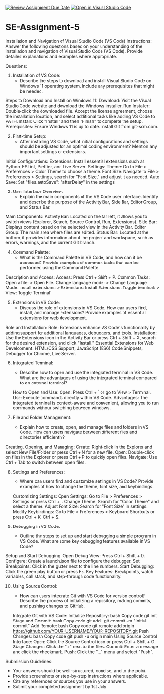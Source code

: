 [![Review Assignment Due Date](https://classroom.github.com/assets/deadline-readme-button-22041afd0340ce965d47ae6ef1cefeee28c7c493a6346c4f15d667ab976d596c.svg)](https://classroom.github.com/a/XoLGRbHq)
[![Open in Visual Studio Code](https://classroom.github.com/assets/open-in-vscode-2e0aaae1b6195c2367325f4f02e2d04e9abb55f0b24a779b69b11b9e10269abc.svg)](https://classroom.github.com/online_ide?assignment_repo_id=15280229&assignment_repo_type=AssignmentRepo)
# SE-Assignment-5
Installation and Navigation of Visual Studio Code (VS Code)
 Instructions:
Answer the following questions based on your understanding of the installation and navigation of Visual Studio Code (VS Code). Provide detailed explanations and examples where appropriate.

 Questions:

1. Installation of VS Code:
   - Describe the steps to download and install Visual Studio Code on Windows 11 operating system. Include any prerequisites that might be needed.

Steps to Download and Install on Windows 11:
Download: Visit the Visual Studio Code website and download the Windows installer.
Run Installer: Double-click the downloaded file. Accept the license agreement, choose the installation location, and select additional tasks like adding VS Code to PATH.
Install: Click "Install" and then "Finish" to complete the setup.
Prerequisites:
Ensure Windows 11 is up to date.
Install Git from git-scm.com.

2. First-time Setup:
   - After installing VS Code, what initial configurations and settings should be adjusted for an optimal coding environment? Mention any important settings or extensions.

Initial Configurations:
Extensions: Install essential extensions such as Python, ESLint, Prettier, and Live Server.
Settings:
Theme: Go to File > Preferences > Color Theme to choose a theme.
Font Size: Navigate to File > Preferences > Settings, search for "Font Size," and adjust it as needed.
Auto Save: Set "files.autoSave": "afterDelay" in the settings

3. User Interface Overview:
   - Explain the main components of the VS Code user interface. Identify and describe the purpose of the Activity Bar, Side Bar, Editor Group, and Status Bar.

Main Components:
Activity Bar: Located on the far left, it allows you to switch views (Explorer, Search, Source Control, Run, Extensions).
Side Bar: Displays content based on the selected view in the Activity Bar.
Editor Group: The main area where files are edited.
Status Bar: Located at the bottom, it provides information about the project and workspace, such as errors, warnings, and the current Git branch.

4. Command Palette:
   - What is the Command Palette in VS Code, and how can it be accessed? Provide examples of common tasks that can be performed using the Command Palette.

Description and Access:
Access: Press Ctrl + Shift + P.
Common Tasks:
Open a file: > Open File.
Change language mode: > Change Language Mode.
Install extensions: > Extensions: Install Extensions.
Toggle terminal: > View: Toggle Terminal'

5. Extensions in VS Code:
   - Discuss the role of extensions in VS Code. How can users find, install, and manage extensions? Provide examples of essential extensions for web development.

Role and Installation:
Role: Extensions enhance VS Code's functionality by adding support for additional languages, debuggers, and tools.
Installation: Use the Extensions icon in the Activity Bar or press Ctrl + Shift + X, search for the desired extension, and click "Install."
Essential Extensions for Web Development:
HTML/CSS Support, JavaScript (ES6) Code Snippets, Debugger for Chrome, Live Server.

6. Integrated Terminal:
   - Describe how to open and use the integrated terminal in VS Code. What are the advantages of using the integrated terminal compared to an external terminal?

   How to Open and Use:
Open: Press Ctrl + ` or go to View > Terminal.
Use: Execute commands directly within VS Code.
Advantages:
The integrated terminal is context-aware and convenient, allowing you to run commands without switching between windows.

7. File and Folder Management:
   - Explain how to create, open, and manage files and folders in VS Code. How can users navigate between different files and directories efficiently?

Creating, Opening, and Managing:
Create: Right-click in the Explorer and select New File/Folder or press Ctrl + N for a new file.
Open: Double-click on files in the Explorer or press Ctrl + P to quickly open files.
Navigate: Use Ctrl + Tab to switch between open files.

8. Settings and Preferences:
   - Where can users find and customize settings in VS Code? Provide examples of how to change the theme, font size, and keybindings.

   Customizing Settings:
Open Settings: Go to File > Preferences > Settings or press Ctrl + ,.
Change Theme: Search for "Color Theme" and select a theme.
Adjust Font Size: Search for "Font Size" in settings.
Modify Keybindings: Go to File > Preferences > Keyboard Shortcuts or press Ctrl + K, Ctrl + S.

9. Debugging in VS Code:
   - Outline the steps to set up and start debugging a simple program in VS Code. What are some key debugging features available in VS Code?

Setup and Start Debugging:
Open Debug View: Press Ctrl + Shift + D.
Configure: Create a launch.json file to configure the debugger.
Set Breakpoints: Click in the gutter next to the line numbers.
Start Debugging: Click the green play button or press F5.
Key Features:
Breakpoints, watch variables, call stack, and step-through code functionality.

10. Using Source Control:
    - How can users integrate Git with VS Code for version control? Describe the process of initializing a repository, making commits, and pushing changes to GitHub.

    Integrate Git with VS Code:
Initialize Repository:
bash
Copy code
git init
Stage and Commit:
bash
Copy code
git add .
git commit -m "Initial commit"
Add Remote:
bash
Copy code
git remote add origin https://github.com/YOUR-USERNAME/YOUR-REPOSITORY.git
Push Changes:
bash
Copy code
git push -u origin main
Using Source Control Interface:
Open: Click the Source Control icon or press Ctrl + Shift + G.
Stage Changes: Click the "+" next to the files.
Commit: Enter a message and click the checkmark.
Push: Click the "..." menu and select "Push".


 Submission Guidelines:
- Your answers should be well-structured, concise, and to the point.
- Provide screenshots or step-by-step instructions where applicable.
- Cite any references or sources you use in your answers.
- Submit your completed assignment by 1st July 

